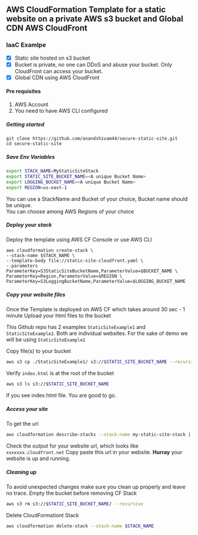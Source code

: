 ## AWS CloudFormation Template for a static website on a private AWS s3 bucket and Global CDN AWS CloudFront
### IaaC Examlpe
 - [x] Static site hosted on s3 bucket
 - [x] Bucket is private, no one can DDoS and abuse your bucket. Only CloudFront can access your bucket.
 - [x] Global CDN using AWS CloudFront

#### Pre requisites
1. AWS Account
2. You need to have AWS CLI configured
##### Getting started
```
git clone https://github.com/anandshivam44/secure-static-site.git
cd secure-static-site
```
##### Save Env Variables
```bash
export STACK_NAME=MyStaticSiteStack
export STATIC_SITE_BUCKET_NAME=<A unique Bucket Name>
export LOGGING_BUCKET_NAME=<A unique Bucket Name>
export REGION=us-east-1

```
You can use a StackName and Bucket of your choice, Bucket name should be unique.  
You can choose among AWS Regions of your choice

##### Deploy your stack
Deploy the template using AWS CF Console or use AWS CLI 

```
aws cloudformation create-stack \
--stack-name $STACK_NAME \
--template-body file://static-site-cloudfront.yaml \
--parameters ParameterKey=S3StaticSiteBucketName,ParameterValue=$BUCKET_NAME \
ParameterKey=Region,ParameterValue=$REGION \
ParameterKey=S3LoggingBucketName,ParameterValue=$LOGGING_BUCKET_NAME
```
##### Copy your website files

Once the Template is deployed on AWS CF which takes around 30 sec - 1 minute
Upload your html files to the bucket  

This Github repo has 2 examples `StaticSiteExample1` and `StaticSiteExample2`. Both are individual websites. For the sake of demo we will be using `StaticSiteExample1`

Copy file(s) to your bucket
```bash
aws s3 cp ./StaticSiteExample1/ s3://$STATIC_SITE_BUCKET_NAME --recursive
```
Verify `index.html` is at the root of the bucket
```bash
aws s3 ls s3://$STATIC_SITE_BUCKET_NAME
```
If you see index.html file. You are good to go. 
  

##### Access your site
To get the url
```bash
aws cloudformation describe-stacks --stack-name my-static-site-stack | grep Output
```
Check the output for your website url, which looks like `xxxxxxx.cloudfront.net`
Copy paste this url in your website.
**Hurray** your website is up and running.




##### Cleaning up
To avoid unexpected changes make sure you clean up properly and leave no trace.
Empty the bucket before removing CF Stack
```bash
aws s3 rm s3://$STATIC_SITE_BUCKET_NAME/ --recursive
```
Delete CloudFormationt Stack
```bash
aws cloudformation delete-stack --stack-name $STACK_NAME
```
